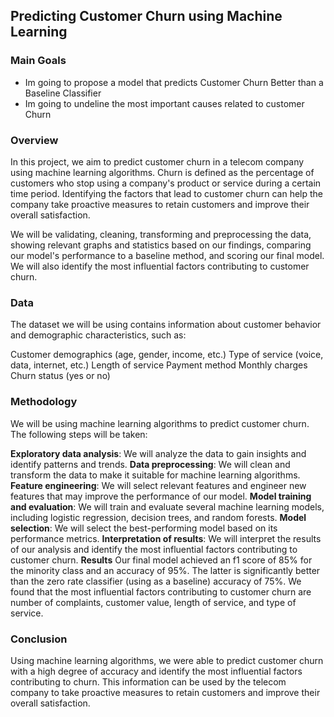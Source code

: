 ## Predicting Customer Churn using Machine Learning

### Main Goals
* Im going to propose a model that predicts Customer Churn Better than a Baseline Classifier
* Im going to undeline the most important causes related to customer Churn

### Overview
In this project, we aim to predict customer churn in a telecom company using machine learning algorithms. Churn is defined as the percentage of customers who stop using a company's product or service during a certain time period. Identifying the factors that lead to customer churn can help the company take proactive measures to retain customers and improve their overall satisfaction.

We will be validating, cleaning, transforming and preprocessing the data, showing relevant graphs and statistics based on our findings, comparing our model's performance to a baseline method, and scoring our final model. We will also identify the most influential factors contributing to customer churn.

### Data
The dataset we will be using contains information about customer behavior and demographic characteristics, such as:

Customer demographics (age, gender, income, etc.)
Type of service (voice, data, internet, etc.)
Length of service
Payment method
Monthly charges
Churn status (yes or no)

### Methodology
We will be using machine learning algorithms to predict customer churn. The following steps will be taken:

**Exploratory data analysis**: We will analyze the data to gain insights and identify patterns and trends.
**Data preprocessing**: We will clean and transform the data to make it suitable for machine learning algorithms.
**Feature engineering**: We will select relevant features and engineer new features that may improve the performance of our model.
**Model training and evaluation**: We will train and evaluate several machine learning models, including logistic regression, decision trees, and random forests.
**Model selection**: We will select the best-performing model based on its performance metrics.
**Interpretation of results**: We will interpret the results of our analysis and identify the most influential factors contributing to customer churn.
**Results**
Our final model achieved an f1 score of 85% for the minority class and an accuracy of 95%. The latter is significantly better than the zero rate classifier (using as a baseline) accuracy of 75%. We found that the most influential factors contributing to customer churn are number of complaints, customer value, length of service, and type of service.

### Conclusion
Using machine learning algorithms, we were able to predict customer churn with a high degree of accuracy and identify the most influential factors contributing to churn. This information can be used by the telecom company to take proactive measures to retain customers and improve their overall satisfaction.